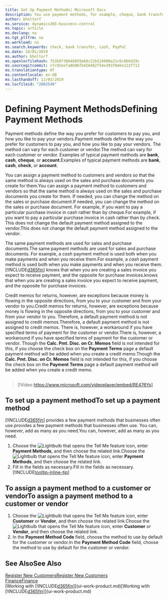 ```yaml
---
title: Set Up Payment Methods| Microsoft Docs
description: You use payment methods, for example, cheque, bank transfer, cash, or PayPal, to define how sales and purchase invoices will be paid.
author: bholtorf
ms.service: dynamics365-business-central
ms.topic: article
ms.devlang: na
ms.tgt_pltfrm: na
ms.workload: na
ms.search.keywords: check, bank transfer, cash, PayPal
ms.date: 10/01/2019
ms.author: bholtorf
ms.openlocfilehash: 753b9f30648059a68c22b524008e21c6c866d19c
ms.sourcegitcommit: cfc92eefa8b06fb426482f54e393f0e6e222f712
ms.translationtype: HT
ms.contentlocale: en-GB
ms.lasthandoff: 12/03/2019
ms.locfileid: "2882549"
---
```

# <a name="defining-payment-methods"></a><span data-ttu-id="1a4c7-103">Defining Payment Methods</span><span class="sxs-lookup"><span data-stu-id="1a4c7-103">Defining Payment Methods</span></span>
<span data-ttu-id="1a4c7-104">Payment methods define the way you prefer for customers to pay you, and how you like to pay your vendors.</span><span class="sxs-lookup"><span data-stu-id="1a4c7-104">Payment methods define the way you prefer for customers to pay you, and how you like to pay your vendors.</span></span> <span data-ttu-id="1a4c7-105">The method can vary for each customer or vendor.</span><span class="sxs-lookup"><span data-stu-id="1a4c7-105">The method can vary for each customer or vendor.</span></span> <span data-ttu-id="1a4c7-106">Examples of typical payment methods are **bank**, **cash**, **cheque**, or **account**.</span><span class="sxs-lookup"><span data-stu-id="1a4c7-106">Examples of typical payment methods are **bank**, **cash**, **check**, or **account**.</span></span>

<span data-ttu-id="1a4c7-107">You can assign a payment method to customers and vendors so that the same method is always used on the sales and purchase documents you create for them.</span><span class="sxs-lookup"><span data-stu-id="1a4c7-107">You can assign a payment method to customers and vendors so that the same method is always used on the sales and purchase documents you create for them.</span></span> <span data-ttu-id="1a4c7-108">If needed, you can change the method on the sales or purchase document.</span><span class="sxs-lookup"><span data-stu-id="1a4c7-108">If needed, you can change the method on the sales or purchase document.</span></span> <span data-ttu-id="1a4c7-109">For example, if you want to pay a particular purchase invoice in cash rather than by cheque.</span><span class="sxs-lookup"><span data-stu-id="1a4c7-109">For example, if you want to pay a particular purchase invoice in cash rather than by check.</span></span> <span data-ttu-id="1a4c7-110">This does not change the default payment method assigned to the vendor.</span><span class="sxs-lookup"><span data-stu-id="1a4c7-110">This does not change the default payment method assigned to the vendor.</span></span>

<span data-ttu-id="1a4c7-111">The same payment methods are used for sales and purchase documents.</span><span class="sxs-lookup"><span data-stu-id="1a4c7-111">The same payment methods are used for sales and purchase documents.</span></span> <span data-ttu-id="1a4c7-112">For example, a _cash_ payment method is used both when you make payments and when you receive them.</span><span class="sxs-lookup"><span data-stu-id="1a4c7-112">For example, a _cash_ payment method is used both when you make payments and when you receive them.</span></span> [!INCLUDE[d365fin](includes/d365fin_md.md)] <span data-ttu-id="1a4c7-113">knows that when you are creating a sales invoice you expect to receive payment, and the opposite for purchase invoices.</span><span class="sxs-lookup"><span data-stu-id="1a4c7-113">knows that when you are creating a sales invoice you expect to receive payment, and the opposite for purchase invoices.</span></span>

<span data-ttu-id="1a4c7-114">Credit memos for returns, however, are exceptions because money is flowing in the opposite directions, from you to your customer and from your vendor to you.</span><span class="sxs-lookup"><span data-stu-id="1a4c7-114">Credit memos for returns, however, are exceptions because money is flowing in the opposite directions, from you to your customer and from your vendor to you.</span></span> <span data-ttu-id="1a4c7-115">Therefore, a default payment method is not assigned to credit memos.</span><span class="sxs-lookup"><span data-stu-id="1a4c7-115">Therefore, a default payment method is not assigned to credit memos.</span></span> <span data-ttu-id="1a4c7-116">There is, however, a workaround if you have specified terms of payment for the customer or vendor.</span><span class="sxs-lookup"><span data-stu-id="1a4c7-116">There is, however, a workaround if you have specified terms of payment for the customer or vendor.</span></span> <span data-ttu-id="1a4c7-117">Though the **Calc. Pmt. Disc. on Cr. Memos** field is not intended for this, if you choose the check box on the **Payment Terms** page a default payment method will be added when you create a credit memo.</span><span class="sxs-lookup"><span data-stu-id="1a4c7-117">Though the **Calc. Pmt. Disc. on Cr. Memos** field is not intended for this, if you choose the check box on the **Payment Terms** page a default payment method will be added when you create a credit memo.</span></span> <br><br>  

> [!Video https://www.microsoft.com/videoplayer/embed/RE476Ys]

## <a name="to-set-up-a-payment-method"></a><span data-ttu-id="1a4c7-118">To set up a payment method</span><span class="sxs-lookup"><span data-stu-id="1a4c7-118">To set up a payment method</span></span>
[!INCLUDE[d365fin](includes/d365fin_md.md)] <span data-ttu-id="1a4c7-119">provides a few payment methods that businesses often use.</span><span class="sxs-lookup"><span data-stu-id="1a4c7-119">provides a few payment methods that businesses often use.</span></span> <span data-ttu-id="1a4c7-120">You can, however, add as many as you need.</span><span class="sxs-lookup"><span data-stu-id="1a4c7-120">You can, however, add as many as you need.</span></span>

1. <span data-ttu-id="1a4c7-121">Choose the ![Lightbulb that opens the Tell Me feature](media/ui-search/search_small.png "Tell me what you want to do") icon, enter **Payment Methods**, and then choose the related link.</span><span class="sxs-lookup"><span data-stu-id="1a4c7-121">Choose the ![Lightbulb that opens the Tell Me feature](media/ui-search/search_small.png "Tell me what you want to do") icon, enter **Payment Methods**, and then choose the related link.</span></span>
2. <span data-ttu-id="1a4c7-122">Fill in the fields as necessary.</span><span class="sxs-lookup"><span data-stu-id="1a4c7-122">Fill in the fields as necessary.</span></span> [!INCLUDE[tooltip-inline-tip](includes/tooltip-inline-tip_md.md)]

## <a name="to-assign-a-payment-method-to-a-customer-or-vendor"></a><span data-ttu-id="1a4c7-123">To assign a payment method to a customer or vendor</span><span class="sxs-lookup"><span data-stu-id="1a4c7-123">To assign a payment method to a customer or vendor</span></span>
1. <span data-ttu-id="1a4c7-124">Choose the ![Lightbulb that opens the Tell Me feature](media/ui-search/search_small.png "Tell me what you want to do") icon, enter **Customer** or **Vendor**, and then choose the related link.</span><span class="sxs-lookup"><span data-stu-id="1a4c7-124">Choose the ![Lightbulb that opens the Tell Me feature](media/ui-search/search_small.png "Tell me what you want to do") icon, enter **Customer** or **Vendor**, and then choose the related link.</span></span>
2. <span data-ttu-id="1a4c7-125">In the **Payment Method Code** field, choose the method to use by default for the customer or vendor.</span><span class="sxs-lookup"><span data-stu-id="1a4c7-125">In the **Payment Method Code** field, choose the method to use by default for the customer or vendor.</span></span>

## <a name="see-also"></a><span data-ttu-id="1a4c7-126">See Also</span><span class="sxs-lookup"><span data-stu-id="1a4c7-126">See Also</span></span>
[<span data-ttu-id="1a4c7-127">Register New Customers</span><span class="sxs-lookup"><span data-stu-id="1a4c7-127">Register New Customers</span></span>](sales-how-register-new-customers.md)  
[<span data-ttu-id="1a4c7-128">Finance</span><span class="sxs-lookup"><span data-stu-id="1a4c7-128">Finance</span></span>](finance.md)  
<span data-ttu-id="1a4c7-129">[Working with [!INCLUDE[d365fin](includes/d365fin_md.md)]](ui-work-product.md)</span><span class="sxs-lookup"><span data-stu-id="1a4c7-129">[Working with [!INCLUDE[d365fin](includes/d365fin_md.md)]](ui-work-product.md)</span></span>  
